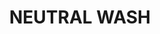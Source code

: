 ---
layout: product
title: "NEUTRAL WASH"
price: "500" 
desc: "Emajl Voš"
img_path: "/assets/img/A.MIG-1010.webp"
brand: "AMMO"
available: false
special_offer: true
new: false
soon: false
cat: "060000"
subcat: "060100"
subsubcat: "00"
sifra: "A.MIG-1010"
popular: false
---